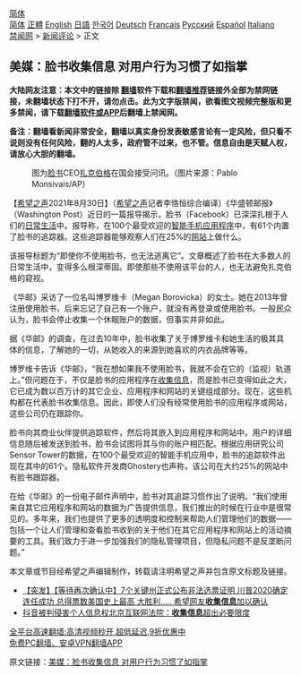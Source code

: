  <!-- 面包屑导航 --> <div class="breadcrumb"><!-- GTranslate: https://gtranslate.io/ -->  <div class="switcher notranslate">  <div class="selected">  <a href="#" onclick="return false;"> 简体</a>  </div>  <div class="option">  <a href="https://www.bannedbook.org" onclick="doGTranslate('zh-CN|zh-CN');jQuery('div.switcher div.selected a').html(jQuery(this).html());return false;" title="简体中文" class="nturl selected"> 简体</a>  <a href="https://www.bannedbook.org/zh-tw/" onclick="doGTranslate('zh-CN|zh-TW');jQuery('div.switcher div.selected a').html(jQuery(this).html());return false;" title="繁體中文" class="nturl"> 正體</a>  <a href="https://www.bannedbook.org/en/" onclick="doGTranslate('zh-CN|en');jQuery('div.switcher div.selected a').html(jQuery(this).html());return false;" title="English" class="nturl"> English</a>  <a href="https://www.bannedbook.org/ja/" onclick="doGTranslate('zh-CN|ja');jQuery('div.switcher div.selected a').html(jQuery(this).html());return false;" title="日本語" class="nturl"> 日語</a>  <a href="https://www.bannedbook.org/ko/" onclick="doGTranslate('zh-CN|ko');jQuery('div.switcher div.selected a').html(jQuery(this).html());return false;" title="한국어" class="nturl"> 한국어</a>  <a href="https://www.bannedbook.org/de/" onclick="doGTranslate('zh-CN|de');jQuery('div.switcher div.selected a').html(jQuery(this).html());return false;" title="Deutsch" class="nturl"> Deutsch</a>  <a href="https://www.bannedbook.org/fr/" onclick="doGTranslate('zh-CN|fr');jQuery('div.switcher div.selected a').html(jQuery(this).html());return false;" title="Français" class="nturl"> Français</a>  <a href="https://www.bannedbook.org/ru/" onclick="doGTranslate('zh-CN|ru');jQuery('div.switcher div.selected a').html(jQuery(this).html());return false;" title="Русский" class="nturl"> Русский</a>  <a href="https://www.bannedbook.org/es/" onclick="doGTranslate('zh-CN|es');jQuery('div.switcher div.selected a').html(jQuery(this).html());return false;" title="Español" class="nturl"> Español</a>  <a href="https://www.bannedbook.org/it/" onclick="doGTranslate('zh-CN|it');jQuery('div.switcher div.selected a').html(jQuery(this).html());return false;" title="Italiano" class="nturl"> Italiano</a>  </div>  </div>      <div class='breadcrumb-sub'><!-- Breadcrumb NavXT 6.3.0 --> <a href="https://www.bannedbook.org/" class="home">禁闻网</a> &gt; <a href="https://www.bannedbook.org/bnews/comments/" class="category">新闻评论</a> &gt; 正文</div></div><h2>美媒：脸书收集信息 对用户行为习惯了如指掌</h2> <p class="notice"><b>大陆网友注意：本文中的链接除 <a href="https://github.com/bannedbook/fanqiang" >翻墙</a>软件下载和<a href="https://github.com/killgcd/justmysocks/blob/master/README.md">翻墙推荐</a>链接外全部为禁网链接，未翻墙状态下打不开，请勿点击。此为文字版禁闻，欲看图文视频完整版和更多禁闻，请下载<a href="https://github.com/bannedbook/fanqiang">翻墙软件或APP</a>后翻墙上禁闻网。</p><p>备注：翻墙看新闻非常安全，翻墙以真实身份发表敏感言论有一定风险，但只看不说则没有任何风险，翻的人太多，政府管不过来，也不管。信息自由是天赋人权，请放心大胆的翻墙。</b></p>  <div class="entry"> <figure> <p><figcaption>图为<a href="https://www.bannedbook.org/bnews/tag/%e8%84%b8%e4%b9%a6/" class="st_tag internal_tag" rel="tag" title="标签 脸书 下的日志">脸书</a>CEO<a href="https://www.bannedbook.org/bnews/tag/%e6%89%8e%e5%85%8b%e4%bc%af%e6%a0%bc/" class="st_tag internal_tag" rel="tag" title="标签 扎克伯格 下的日志">扎克伯格</a>在国会接受问讯。（图片来源：Pablo Monsivais/AP）</figcaption></figure> <p>【<span class='wp_keywordlink_affiliate'><a href="https://www.soundofhope.org" title="希望之声" target="_blank">希望之声</a></span>2021年8月30日】（<a href="https://www.bannedbook.org/bnews/tag/%e5%b8%8c%e6%9c%9b%e4%b9%8b%e5%a3%b0/" class="st_tag internal_tag" rel="tag" title="标签 希望之声 下的日志">希望之声</a>记者李恪恒综合编译）《华盛顿邮报》（Washington Post）近日的一篇报导揭示，脸书（Facebook）已深深扎根于人们的<a href="https://www.bannedbook.org/bnews/tag/%e6%97%a5%e5%b8%b8%e7%94%9f%e6%b4%bb/" class="st_tag internal_tag" rel="tag" title="标签 日常生活 下的日志">日常生活</a>中。报导称，在100个最受欢迎的<a href="https://www.bannedbook.org/bnews/tag/%e6%99%ba%e8%83%bd%e6%89%8b%e6%9c%ba/" class="st_tag internal_tag" rel="tag" title="标签 智能手机 下的日志">智能手机</a><a href="https://www.bannedbook.org/bnews/tag/%E5%BA%94%E7%94%A8%E7%A8%8B%E5%BA%8F/" class="st_tag internal_tag" rel="tag" title="标签 应用程序 下的日志">应用程序</a>中，有61个内置了脸书的追踪器。这些追踪器能够观察人们在25%的<a href="https://www.bannedbook.org/bnews/tag/%e7%bd%91%e7%ab%99/" class="st_tag internal_tag" rel="tag" title="标签 网站 下的日志">网站</a>上做什么。</p> <p>该报导标题为“即使你不使用脸书，也无法逃离它”。文章概述了脸书在大多数人的日常生活中，变得多么根深蒂固。即使那些不使用该平台的人，也无法避免扎克伯格的窥视。</p>  <p>《华邮》采访了一位名叫博罗维卡（Megan Borovicka）的女士。她在2013年曾注册使用脸书，后来忘记了自己有一个账户，就没有再登录或使用脸书。一般民众认为，脸书会停止收集一个休眠账户的数据，但事实并非如此。</p> <p>据《华邮》的调查，在过去10年中，脸书收集了关于博罗维卡和她生活的极其具体的信息，了解她的一切，从她收入的来源到她喜欢的内衣品牌等等。</p>  <p>博罗维卡告诉《华邮》，“我在想如果我不使用脸书，我就不会在它的（监视）轨道上。”但问题在于，不仅是脸书的应用程序在<a href="https://www.bannedbook.org/bnews/tag/%E6%94%B6%E9%9B%86%E4%BF%A1%E6%81%AF/" class="st_tag internal_tag" rel="tag" title="标签 收集信息 下的日志">收集信息</a>，而是脸书已变得如此之大，它已成为数以百万计的其它企业、应用程序和网站的关键组成部分。现在，这些机构都在代表脸书收集信息。因此，即使人们没有经常使用脸书的应用程序或网站，这些公司仍在跟踪你。</p> <p>脸书向其商业伙伴提供追踪软件，然后将其嵌入到应用程序和网站中。用户的详细信息随后被发送到脸书，脸书会试图将其与你的账户相匹配。根据应用研究公司Sensor Tower的数据，在100个最受欢迎的智能手机应用中，脸书的追踪软件出现在其中的61个。隐私软件开发商Ghostery也声称，该公司在大约25%的网站中有脸书跟踪器。</p>  <p>在给《华邮》的一份电子邮件声明中，脸书对其追踪习惯作出了说明。“我们使用来自其它应用程序和网站的数据为广告提供信息，我们推出的时候在行业中是很常见的。多年来，我们也提供了更多的透明度和控制来帮助人们管理他们的数据——包括一个让人们管理和查看脸书收到的关于他们在其它应用程序和网站上的活动摘要的工具。我们致力于进一步加强我们的隐私管理项目，但隐私问题不是反垄断问题。”</p> <p>本文章或节目经希望之声编辑制作，转载请注明希望之声并包含原文标题及链接。 </p>  <ul class='op-related-articles' title='相关阅读'> <li><a href='https://www.bannedbook.org/bnews/comments/20210118/1469891.html' target='_blank'>【突发】【等待再次确认中】7个关键州正式公布非法选票证明 川普2020确定连任成功 总得票数美国史上最高 大胜利..... 希望网友<b>收集信息</b>加以确认</a></li> <li><a href='https://www.bannedbook.org/bnews/baitai/20200731/1372733.html' target='_blank'>抖音被判侵害个人信息权北京互联网法院：<b>收集信息</b>超出必要限度</a></li> </ul> <p class="texttj"> <a href="https://github.com/bannedbook/fanqiang/wiki/V2ray%E6%9C%BA%E5%9C%BA" target="_blank">全平台高速翻墙:高清视频秒开,超低延迟,9折优惠中</a><br/> <a href="https://github.com/bannedbook/fanqiang/wiki/%E7%A6%81%E9%97%BB%E7%BD%91%E5%AE%89%E5%8D%93%E7%BF%BB%E5%A2%99%E6%96%B0%E9%97%BBAPP" target="_blank">免费PC翻墙、安卓VPN翻墙APP</a></p><p>原文链接：<a class="src_link"  href="https://www.soundofhope.org/post/540281" target="_blank">美媒：脸书收集信息 对用户行为习惯了如指掌</a></p><a name='sharetosocial'></a>  <div style="margin-bottom:5px;padding-bottom:5px;clear:both"> <div id="archive-pix-1" class="banner-ads"> <!-- AuctionX Display platform tag START --> <div id="26318x728x90x621x_ADSLOT2" clicktrack="%%CLICK_URL_ESC%%"></div> <!-- AuctionX Display platform tag END --> </div> <div id="archive-pix-2" class="banner-ads"> <!-- AuctionX Display platform tag START --> <div id="26315x300x250x621x_ADSLOT2" clicktrack="%%CLICK_URL_ESC%%"></div> <!-- AuctionX Display platform tag END --> </div> </div>  <div id="archive-pix-1" class="banner-ads"> <!-- AuctionX Display platform tag START --> <div id="26318x728x90x621x_ADSLOT3" clicktrack="%%CLICK_URL_ESC%%"></div> <!-- AuctionX Display platform tag END --> </div> </div><!--END ENTRY--> 